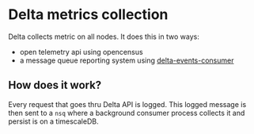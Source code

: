 # Delta metrics collection

Delta collects metric on all nodes. It does this in two ways:
- open telemetry api using opencensus
- a message queue reporting system using [delta-events-consumer](https://github.com/application-research/delta-events-consumer)

## How does it work?
Every request that goes thru Delta API is logged. This logged message is then sent to a `nsq` where a background consumer 
process collects it and persist is on a timescaleDB.


